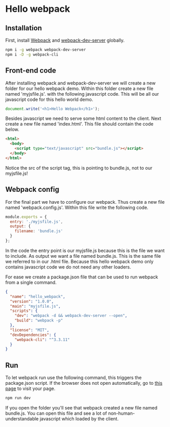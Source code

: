 # Hello webpack

## Installation

First, install [Webpack](https://www.npmjs.com/package/webpack) and [webpack-dev-server](https://www.npmjs.com/package/webpack-dev-server) globally.

```bash
npm i -g webpack webpack-dev-server
npm i -D -g webpack-cli
```

## Front-end code

After installing webpack and webpack-dev-server we will create a new folder for our hello webpack demo. Within this folder create a new file named 'myjsfile.js'. with the following javascript code. This will be all our javascript code for this hello world demo.

```js
document.write('<h1>Hello Webpack</h1>');
```

Besides javascript we need to serve some html content to the client. Next create a new file named 'index.html'.
This file should contain the code below.

```html
<html>
  <body>
    <script type="text/javascript" src="bundle.js"></script>
  </body>
</html>
```

Notice the src of the script tag, this is pointing to bundle.js, not to our myjsfile.js!

## Webpack config

For the final part we have to configure our webpack. Thus create a new file named 'webpack.config.js'. Within this file write the following code. 

```js
module.exports = {
  entry: './myjsfile.js',
  output: {
    filename: 'bundle.js'
  }
};
```

In the code the entry point is our myjsfile.js because this is the file we want to include. As output we want a file named bundle.js. This is the same file we referred to in our .html file. Because this hello webpack demo only contains javascript code we do not need any other loaders.

For ease we create a package.json file that can be used to run webpack from a single command.

```json
{
  "name": "hello_webpack",
  "version": "1.0.0",
  "main": "myjsfile.js",
  "scripts": {
    "dev": "webpack -d && webpack-dev-server --open",
    "build": "webpack -p"
  },
  "license": "MIT",
  "devDependencies": {
    "webpack-cli": "^3.3.11"
  }
}
```

## Run

<!-- markdown-link-check-disable -->

To let webpack run use the following command, this triggers the package.json script. If the browser does not open automatically, go to [this page](http://localhost:8080/) to visit your page.

```bash
npm run dev
```

<!-- markdown-link-check-enable -->

If you open the folder you'll see that webpack created a new file named bundle.js. You can open this file and see a lot of non-human-understandable javascript which loaded by the client.
